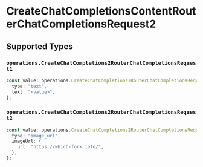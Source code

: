 # CreateChatCompletionsContentRouterChatCompletionsRequest2


## Supported Types

### `operations.CreateChatCompletions2RouterChatCompletionsRequest1`

```typescript
const value: operations.CreateChatCompletions2RouterChatCompletionsRequest1 = {
  type: "text",
  text: "<value>",
};
```

### `operations.CreateChatCompletions2RouterChatCompletionsRequest2`

```typescript
const value: operations.CreateChatCompletions2RouterChatCompletionsRequest2 = {
  type: "image_url",
  imageUrl: {
    url: "https://which-fork.info/",
  },
};
```

